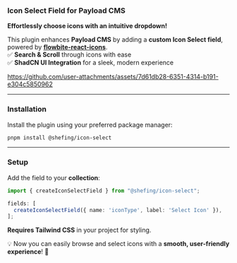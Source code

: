 ###  **Icon Select Field for Payload CMS**  

 **Effortlessly choose icons with an intuitive dropdown!**  

This plugin enhances **Payload CMS** by adding a **custom Icon Select field**, powered by **[flowbite-react-icons](https://flowbite.com/icons/)**.  
✅ **Search & Scroll** through icons with ease  
✅ **ShadCN UI Integration** for a sleek, modern experience  

https://github.com/user-attachments/assets/7d61db28-6351-4314-b191-e304c5850962 

---

###  **Installation**  
Install the plugin using your preferred package manager:  
```sh
pnpm install @shefing/icon-select
```

---

###  **Setup**  

Add the field to your **collection**:  

```typescript
import { createIconSelectField } from "@shefing/icon-select";

fields: [ 
  createIconSelectField({ name: 'iconType', label: 'Select Icon' }),
];
```

 **Requires Tailwind CSS** in your project for styling.  

💡 Now you can easily browse and select icons with a **smooth, user-friendly experience**! 🎨
